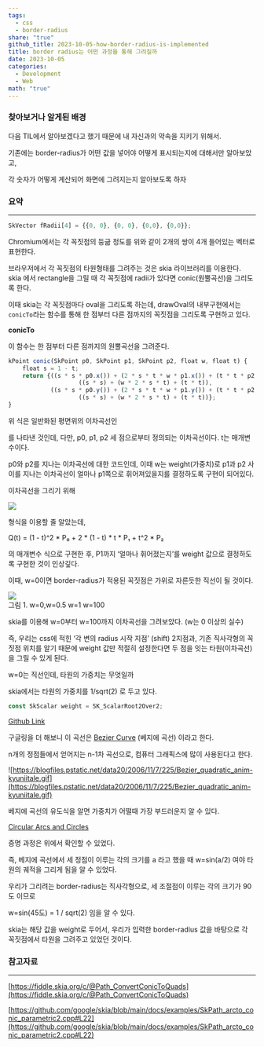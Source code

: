 ```yaml
---  
tags:  
  - css  
  - border-radius  
share: "true"  
github_title: 2023-10-05-how-border-radius-is-implemented  
title: border radius는 어떤 과정을 통해 그려질까  
date: 2023-10-05  
categories:  
  - Development  
  - Web  
math: "true"  
---  
```

### 찾아보거나 알게된 배경  
  
다음 TIL에서 알아보겠다고 했기 때문에 내 자신과의 약속을 지키기 위해서.  
  
기존에는 border-radius가 어떤 값을 넣어야 어떻게 표시되는지에 대해서만 알아보았고,  
  
각 숫자가 어떻게 계산되어 화면에 그려지는지 알아보도록 하자  
  
### 요약  
  
---  
  
```jsx  
SkVector fRadii[4] = {{0, 0}, {0, 0}, {0,0}, {0,0}};  
```  
  
Chromium에서는 각 꼭짓점의 둥긂 정도를 위와 같이 2개의 쌍이 4개 들어있는 벡터로 표현한다.  
  
브라우저에서 각 꼭짓점의 타원형태를 그려주는 것은 skia 라이브러리를 이용한다. skia 에서 rectangle을 그릴 때 각 꼭짓점에 radii가 있다면 conic(원뿔곡선)을 그리도록 한다.  
  
이때 skia는 각 꼭짓점마다 oval을 그리도록 하는데, drawOval의 내부구현에서는 `conicTo`라는 함수를 통해 한 점부터 다른 점까지의 꼭짓점을 그리도록 구현하고 있다.  
  
**conicTo**  
  
이 함수는 한 점부터 다른 점까지의 원뿔곡선을 그려준다.  
  
```jsx  
kPoint conic(SkPoint p0, SkPoint p1, SkPoint p2, float w, float t) {  
    float s = 1 - t;  
    return {((s * s * p0.x()) + (2 * s * t * w * p1.x()) + (t * t * p2.x())) /  
                    ((s * s) + (w * 2 * s * t) + (t * t)),  
            ((s * s * p0.y()) + (2 * s * t * w * p1.y()) + (t * t * p2.y())) /  
                    ((s * s) + (w * 2 * s * t) + (t * t))};  
}  
```  
  
위 식은 일반화된 평면위의 이차곡선인  
  
를 나타낸 것인데, 다만, p0, p1, p2 세 점으로부터 정의되는 이차곡선이다. t는 매개변수이다.  
  
p0와 p2를 지나는 이차곡선에 대한 코드인데, 이때 w는 weight(가중치)로 p1과 p2 사이를 지나는 이차곡선이 얼마나 p1쪽으로 휘어져있을지를 결정하도록 구현이 되어있다.  
  
이차곡선을 그리기 위해  
  
![](../../Pasted%20image%2020240530142445.png)  
  
형식을 이용할 줄 알았는데,  
  
Q(t) = (1 - t)^2 * P₀ + 2 * (1 - t) * t * P₁ + t^2 * P₂  
  
의 매개변수 식으로 구현한 후, P1까지 ‘얼마나 휘어졌는지’를 weight 값으로 결정하도록 구현한 것이 인상깊다.  
  
이때, w=0이면 border-radius가 적용된 꼭짓점은 가위로 자른듯한 직선이 될 것이다.  
  
![](../../Pasted%20image%2020240530142504.png)  
그림 1. w=0,w=0.5 w=1 w=100  
  
skia를 이용해 w=0부터 w=100까지 이차곡선을 그려보았다. (w는 0 이상의 실수)  
  
즉, 우리는 css에 적힌 ‘각 변의 radius 시작 지점’ (shift) 2지점과, 기존 직사각형의 꼭짓점 위치를 알기 때문에 weight 값만 적절히 설정한다면 두 점을 잇는 타원(이차곡선)을 그릴 수 있게 된다.  
  
w=0는 직선인데, 타원의 가중치는 무엇일까  
  
skia에서는 타원의 가중치를 1/sqrt(2) 로 두고 있다.  
  
```jsx  
const SkScalar weight = SK_ScalarRoot2Over2;  
```  
  
[Github Link](https://github.com/google/skia/blob/20a431090e24b620c32b8389d3a183f34cfc8c8c/src/core/SkPathBuilder.cpp#L720)  
  
구글링을 더 해보니 이 곡선은 [Bezier Curve](https://en.wikipedia.org/wiki/B%C3%A9zier_curve) (베지에 곡선) 이라고 한다.  
  
n개의 정점들에서 얻어지는 n-1차 곡선으로, 컴퓨터 그래픽스에 많이 사용된다고 한다.  
  
![https://blogfiles.pstatic.net/data20/2006/11/7/225/Bezier_quadratic_anim-kyuniitale.gif](https://blogfiles.pstatic.net/data20/2006/11/7/225/Bezier_quadratic_anim-kyuniitale.gif)  
  
베지에 곡선의 유도식을 알면 가중치가 어떨때 가장 부드러운지 알 수 있다.  
  
[Circular Arcs and Circles](https://pages.mtu.edu/~shene/COURSES/cs3621/NOTES/spline/NURBS/RB-circles.html)  
  
증명 과정은 위에서 확인할 수 있었다.  
  
즉, 베지에 곡선에서 세 정점이 이루는 각의 크기를 a 라고 했을 때 w=sin(a/2) 여야 타원의 궤적을 그리게 됨을 알 수 있었다.  
  
우리가 그리려는 border-radius는 직사각형으로, 세 조절점이 이루는 각의 크기가 90도 이므로  
  
w=sin(45도) = 1 / sqrt(2) 임을 알 수 있다.  
  
skia는 해당 값을 weight로 두어서, 우리가 입력한 border-radius 값을 바탕으로 각 꼭짓점에서 타원을 그려주고 있었던 것이다.  
  
### 참고자료  
  
---  
  
[https://fiddle.skia.org/c/@Path_ConvertConicToQuads](https://fiddle.skia.org/c/@Path_ConvertConicToQuads)  
  
[https://github.com/google/skia/blob/main/docs/examples/SkPath_arcto_conic_parametric2.cpp#L22](https://github.com/google/skia/blob/main/docs/examples/SkPath_arcto_conic_parametric2.cpp#L22)
